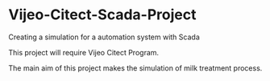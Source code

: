 # Vijeo-Citect-Scada-Project
Creating a simulation for a automation system with Scada

This project will require Vijeo Citect Program.

The main aim of this project makes the simulation of milk treatment process. 
